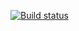 [![Build status](https://ci.appveyor.com/api/projects/status/4vc4xvcho09nwfss?svg=true)](https://ci.appveyor.com/project/shanedasha/deliverycard)
